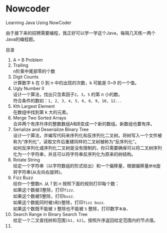 # Nowcoder
Learning Java Using NowCoder

由于接下来的招聘需要编程，我正好可以学一学这个Java，每隔几天练一两个Java的编程题。



目录

1. A + B Problem
2. Trailing <br/>n阶乘中尾部零的个数
3. Digit Counts<br/>计算数字 k 在 0 到 n 中的出现的次数，k 可能是 0~9 的一个值。
4. Ugly Number II<br/>设计一个算法，找出只含素因子`2`，`3`，`5` 的第 *n* 小的数。<br/>符合条件的数如：`1, 2, 3, 4, 5, 6, 8, 9, 10, 12...`
5. Kth Largest Element<br/>在数组中找到第 k 大的元素。
6. Merge Two Sorted Arrays<br/>合并两个有序升序的整数数组A和B变成一个新的数组。新数组也要有序。
7. Serialize and Deserialize Binary Tree<br/>设计一个算法，并编写代码来序列化和反序列化二叉树。将树写入一个文件被称为“序列化”，读取文件后重建同样的二叉树被称为“反序列化”。<br/>如何反序列化或序列化二叉树是没有限制的，你只需要确保可以将二叉树序列化为一个字符串，并且可以将字符串反序列化为原来的树结构。
8. Rotate String<br/>给定一个字符串（以字符数组的形式给出）和一个偏移量，根据偏移量`原地`旋转字符串(从左向右旋转)。
9. Fizz Buzz<br/>给你一个整数*n*. 从 *1* 到 *n* 按照下面的规则打印每个数：<br/>如果这个数被3整除，打印`fizz`.<br/>如果这个数被5整除，打印`buzz`.<br/>如果这个数能同时被`3`和`5`整除，打印`fizz buzz`.<br/>如果这个数既不能被 `3` 整除也不能被 `5` 整除，打印数字`本身。`
10. Search Range in Binary Search Tree<br/>给定一个二叉查找树和范围`[k1, k2]`。按照升序返回给定范围内的节点值。
11. 